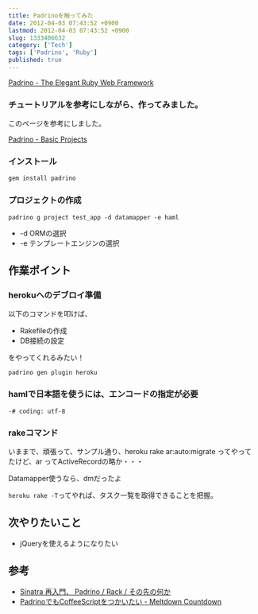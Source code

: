 ```yaml
---
title: Padrinoを触ってみた
date: 2012-04-03 07:43:52 +0900
lastmod: 2012-04-03 07:43:52 +0900
slug: 1333406632
category: ['Tech']
tags: ['Padrino', 'Ruby']
published: true
---
```


[Padrino \- The Elegant Ruby Web Framework](http://padrinorb.com/)

### チュートリアルを参考にしながら、作ってみました。

このページを参考にしました。

[Padrino \- Basic Projects](http://padrinorb.com/guides/getting-started/basic-projects/)

### インストール

```ruby
gem install padrino
```

### プロジェクトの作成

```
padrino g project test_app -d datamapper -e haml
```

- -d ORMの選択
- -e テンプレートエンジンの選択



## 作業ポイント


### herokuへのデブロイ準備
以下のコマンドを叩けば、

- Rakefileの作成
- DB接続の設定

をやってくれるみたい！

```
padrino gen plugin heroku
```


### hamlで日本語を使うには、エンコードの指定が必要

```
-# coding: utf-8
```


### rakeコマンド

いままで、頑張って、サンプル通り、heroku rake ar:auto:migrate ってやってたけど、ar ってActiveRecordの略か・・・

Datamapper使うなら、dmだったよ

`heroku rake -T`ってやれば、タスク一覧を取得できることを把握。


## 次やりたいこと

- jQueryを使えるようになりたい


## 参考

- [Sinatra 再入門、 Padrino / Rack / その先の何か](https://magazine.rubyist.net/articles/0036/0036-SinatraReintroduction.html)
- [PadrinoでもCoffeeScriptをつかいたい - Meltdown Countdown](http://d.hatena.ne.jp/marutanm/20111021/p1)

